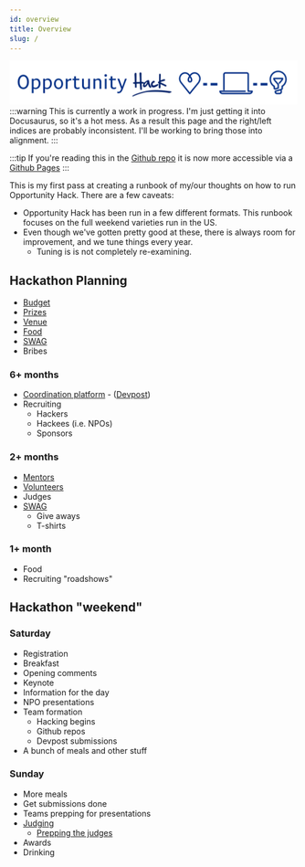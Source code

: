 ```yaml
---
id: overview
title: Overview
slug: /
---
```

![Opportunity Hack Banner Logo](assets/PayBlue/banner_pb.png)
:::warning
This is currently a work in progress.  I'm just getting it into Docusaurus, so it's a hot mess.  As a result this page and the right/left indices are probably inconsistent.  I'll be working to bring those into alignment.
:::

:::tip
If you're reading this in the [Github repo](https://github.com/opportunity-hack/Runbook) it is now more accessible via a [Github Pages](https://opportunity-hack.github.io/Runbook/docs/)
:::

This is my first pass at creating a runbook of my/our thoughts on how to run Opportunity Hack.  There are a few caveats:
* Opportunity Hack has been run in a few different formats.  This runbook focuses on the full weekend varieties run in the US.  
* Even though we've gotten pretty good at these, there is always room for improvement, and we tune things every year.
  * Tuning is is not completely re-examining.


## Hackathon Planning
  * [Budget](budget.md)
  * [Prizes](prizes.md)
  * [Venue](venue.md)
  * [Food](food.md)
  * [SWAG](SWAG.md)
  * Bribes 
### 6+ months
  * [Coordination platform](devpost.md) - ([Devpost](https://www.devpost.com))
  * Recruiting 
    * Hackers
    * Hackees (i.e. NPOs)
    * Sponsors
### 2+ months
  * [Mentors](mentors.md)
  * [Volunteers](volunteers.md)
  * Judges
  * [SWAG](SWAG.md)
    * Give aways
    * T-shirts
### 1+ month
  * Food
  * Recruiting "roadshows"
## Hackathon "weekend" 
### Saturday
  * Registration
  * Breakfast
  * Opening comments
  * Keynote
  * Information for the day
  * NPO presentations
  * Team formation
    * Hacking begins
    * Github repos
    * Devpost submissions
  * A bunch of meals and other stuff 
### Sunday
  * More meals
  * Get submissions done
  * Teams prepping for presentations
  * [Judging](judging.md)
    * [Prepping the judges](prepping-judges.md)
  * Awards
  * Drinking
